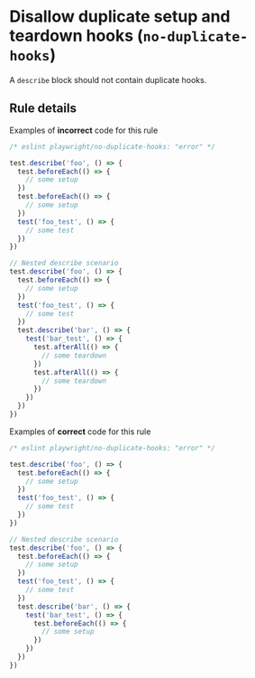 # Disallow duplicate setup and teardown hooks (`no-duplicate-hooks`)

A `describe` block should not contain duplicate hooks.

## Rule details

Examples of **incorrect** code for this rule

```js
/* eslint playwright/no-duplicate-hooks: "error" */

test.describe('foo', () => {
  test.beforeEach(() => {
    // some setup
  })
  test.beforeEach(() => {
    // some setup
  })
  test('foo_test', () => {
    // some test
  })
})

// Nested describe scenario
test.describe('foo', () => {
  test.beforeEach(() => {
    // some setup
  })
  test('foo_test', () => {
    // some test
  })
  test.describe('bar', () => {
    test('bar_test', () => {
      test.afterAll(() => {
        // some teardown
      })
      test.afterAll(() => {
        // some teardown
      })
    })
  })
})
```

Examples of **correct** code for this rule

```js
/* eslint playwright/no-duplicate-hooks: "error" */

test.describe('foo', () => {
  test.beforeEach(() => {
    // some setup
  })
  test('foo_test', () => {
    // some test
  })
})

// Nested describe scenario
test.describe('foo', () => {
  test.beforeEach(() => {
    // some setup
  })
  test('foo_test', () => {
    // some test
  })
  test.describe('bar', () => {
    test('bar_test', () => {
      test.beforeEach(() => {
        // some setup
      })
    })
  })
})
```
